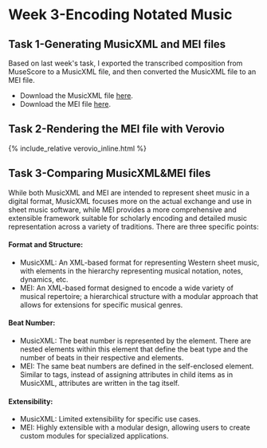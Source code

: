 # Week 3-Encoding Notated Music
## Task 1-Generating MusicXML and MEI files
Based on last week's task, I exported the transcribed composition from MuseScore to a MusicXML file, and then converted the MusicXML file to an MEI file.

- Download the MusicXML file [here](../../data/Blank.Space.Taylor.Swift.musicxml).
- Download the MEI file [here](../../data/Blank.Space.Taylor.Swift.mei).

## Task 2-Rendering the MEI file with Verovio

{% include_relative verovio_inline.html %}

## Task 3-Comparing MusicXML&MEI files
While both MusicXML and MEI are intended to represent sheet music in a digital format, MusicXML focuses more on the actual exchange and use in sheet music software, while MEI provides a more comprehensive and extensible framework suitable for scholarly encoding and detailed music representation across a variety of traditions. There are three specific points:

#### Format and Structure:
- MusicXML: An XML-based format for representing Western sheet music, with elements in the hierarchy representing musical notation, notes, dynamics, etc.
- MEI: An XML-based format designed to encode a wide variety of musical repertoire; a hierarchical structure with a modular approach that allows for extensions for specific musical genres.

#### Beat Number:
- MusicXML: The beat number is represented by the <time> element. There are nested elements within this element that define the beat type and the number of beats in their respective <beats> and <beat-type> elements.
- MEI: The same beat numbers are defined in the self-enclosed <metreSig> element. Similar to <note> tags, instead of assigning attributes in child items as in MusicXML, attributes are written in the tag itself.

#### Extensibility:
- MusicXML: Limited extensibility for specific use cases.
- MEI: Highly extensible with a modular design, allowing users to create custom modules for specialized applications.
